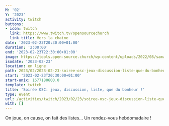 ```yaml
---
M: '02'
Y: '2023'
activity: twitch
buttons:
- icon: twitch
  link: https://www.twitch.tv/opensourcechurch
  link_title: Vers la chaine
date: '2023-02-23T20:30:00+01:00'
duration: '2:00:00'
end: '2023-02-23T22:30:00+01:00'
image: https://tools.open-source.church/wp-content/uploads/2022/08/samantha-gades-LA6XfeVI5_c-unsplash-scaled.jpg
isodate: '2023-02-23'
location: en ligne
path: 2023/02/2023-02-23-soiree-osc-jeux-discussion-liste-que-du-bonheur.md
start: '2023-02-23T20:30:00+01:00'
start-unix: 1677180600.0
template: twitch
title: 'Soirée OSC: jeux, discussion, liste, que du bonheur !'
type: event
url: /activities/twitch/2023/02/23/soiree-osc-jeux-discussion-liste-que-du-bonheur
with: []
---
```

On joue, on cause, on fait des listes... Un rendez-vous hebdomadaire !